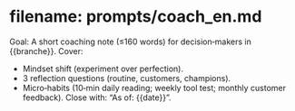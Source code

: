 # filename: prompts/coach_en.md
Goal: A short coaching note (≤160 words) for decision‑makers in {{branche}}.
Cover:
- Mindset shift (experiment over perfection).
- 3 reflection questions (routine, customers, champions).
- Micro‑habits (10‑min daily reading; weekly tool test; monthly customer feedback).
Close with: “As of: {{date}}”.
